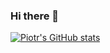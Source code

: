 ### Hi there 👋

[![Piotr's GitHub stats](https://github-readme-stats.vercel.app/api?username=pkazala)](https://github.com/pkazala/github-readme-stats)

<!--
**pkazala/pkazala** is a ✨ _special_ ✨ repository because its `README.md` (this file) appears on your GitHub profile.

Here are some ideas to get you started:

- 🔭 I’m currently working on ...
- 🌱 I’m currently learning ...
- 👯 I’m looking to collaborate on ...
- 🤔 I’m looking for help with ...
- 💬 Ask me about ...
- 📫 How to reach me: ...
- 😄 Pronouns: ...
- ⚡ Fun fact: ...
-->
